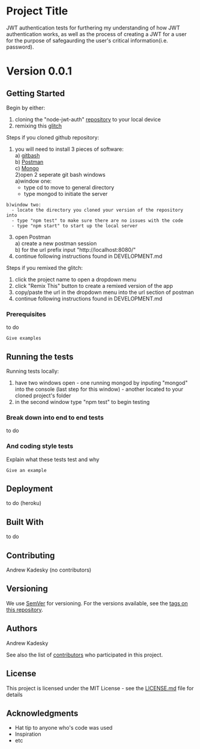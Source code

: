 # Project Title

JWT authentication tests for furthering my understanding of how JWT authentication works, as well as the process of creating a JWT for a user
for the purpose of safegaurding the user's critical information(i.e. password).

# Version 0.0.1

## Getting Started

Begin by either:
  1) cloning the "node-jwt-auth" [repository](https://github.com/Thinkful-Ed/node-jwt-auth/) to your local device 
  2) remixing this [glitch](https://glitch.com/edit/#!/feather-pizza)
  
Steps if you cloned github repository:  
  1) you will need to install 3 pieces of software:  
    a) [gitbash](https://gitforwindows.org/)  
    b) [Postman](https://www.getpostman.com/)  
    c) [Mongo](https://www.mongodb.com/download-center#community)  
  2)open 2 seperate git bash windows  
    a)window one:  
      - type cd to move to general directory
      - type mongod to initiate the server
     
    b)window two:  
      - locate the directory you cloned your version of the repository into
      - type "npm test" to make sure there are no issues with the code
      - type "npm start" to start up the local server
      
  3) open Postman  
    a) create a new postman session  
    b) for the url prefix input "http://localhost:8080/"  
  4) continue following instructions found in DEVELOPMENT.md

Steps if you remixed the glitch:
  1) click the project name to open a dropdown menu
  2) click "Remix This" button to create a remixed version of the app
  3) copy/paste the url in the dropdown menu into the url section of postman
  4) continue following instructions found in DEVELOPMENT.md
  

### Prerequisites

to do

```
Give examples
```

## Running the tests

Running tests locally:
  1) have two windows open
    - one running mongod by inputing "mongod" into the console (last step for this window)
    - another located to your cloned project's folder
  2) in the second window type "npm test" to begin testing  


### Break down into end to end tests

to do

### And coding style tests

Explain what these tests test and why

```
Give an example
```

## Deployment

to do (heroku)

## Built With

to do

## Contributing

Andrew Kadesky (no contributors)

## Versioning

We use [SemVer](http://semver.org/) for versioning. For the versions available, see the [tags on this repository](https://github.com/your/project/tags).

## Authors
Andrew Kadesky

See also the list of [contributors](https://github.com/your/project/contributors) who participated in this project.

## License

This project is licensed under the MIT License - see the [LICENSE.md](LICENSE.md) file for details

## Acknowledgments

* Hat tip to anyone who's code was used
* Inspiration
* etc
